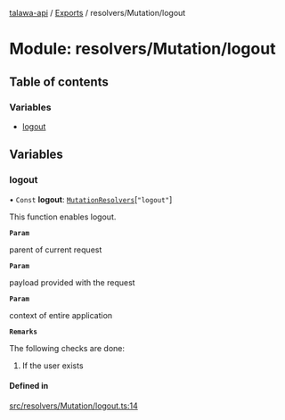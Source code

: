 [talawa-api](../README.md) / [Exports](../modules.md) / resolvers/Mutation/logout

# Module: resolvers/Mutation/logout

## Table of contents

### Variables

- [logout](resolvers_Mutation_logout.md#logout)

## Variables

### logout

• `Const` **logout**: [`MutationResolvers`](types_generatedGraphQLTypes.md#mutationresolvers)[``"logout"``]

This function enables logout.

**`Param`**

parent of current request

**`Param`**

payload provided with the request

**`Param`**

context of entire application

**`Remarks`**

The following checks are done:
1. If the user exists

#### Defined in

[src/resolvers/Mutation/logout.ts:14](https://github.com/Nitya-Pasrija/talawa-api/blob/faae1c9/src/resolvers/Mutation/logout.ts#L14)
